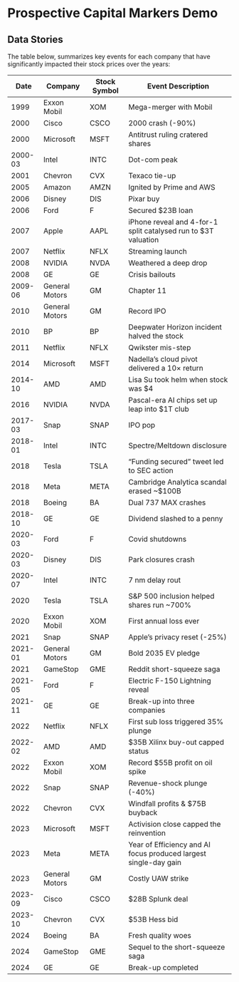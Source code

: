 # Prospective Capital Markers Demo


## Data Stories

The table below, summarizes key events for each company that have significantly impacted their stock prices over the years:

| Date      | Company         | Stock Symbol | Event Description                                                        |
|-----------|-----------------|--------------|--------------------------------------------------------------------------|
| 1999      | Exxon Mobil     | XOM          | Mega-merger with Mobil                                                   |
| 2000      | Cisco           | CSCO         | 2000 crash (-90%)                                                        |
| 2000      | Microsoft       | MSFT         | Antitrust ruling cratered shares                                         |
| 2000-03   | Intel           | INTC         | Dot-com peak                                                           |
| 2001      | Chevron         | CVX          | Texaco tie-up                                                            |
| 2005      | Amazon          | AMZN         | Ignited by Prime and AWS                                                 |
| 2006      | Disney          | DIS          | Pixar buy                                                              |
| 2006      | Ford            | F            | Secured $23B loan                                                        |
| 2007      | Apple           | AAPL         | iPhone reveal and 4-for-1 split catalysed run to $3T valuation             |
| 2007      | Netflix         | NFLX         | Streaming launch                                                         |
| 2008      | NVIDIA          | NVDA         | Weathered a deep drop                                                    |
| 2008      | GE              | GE           | Crisis bailouts                                                          |
| 2009-06   | General Motors  | GM           | Chapter 11                                                             |
| 2010      | General Motors  | GM           | Record IPO                                                               |
| 2010      | BP              | BP           | Deepwater Horizon incident halved the stock                              |
| 2011      | Netflix         | NFLX         | Qwikster mis-step                                                        |
| 2014      | Microsoft       | MSFT         | Nadella’s cloud pivot delivered a 10× return                             |
| 2014-10   | AMD             | AMD          | Lisa Su took helm when stock was $4                                      |
| 2016      | NVIDIA          | NVDA         | Pascal-era AI chips set up leap into $1T club                             |
| 2017-03   | Snap            | SNAP         | IPO pop                                                                  |
| 2018-01   | Intel           | INTC         | Spectre/Meltdown disclosure                                              |
| 2018      | Tesla           | TSLA         | “Funding secured” tweet led to SEC action                                |
| 2018      | Meta            | META         | Cambridge Analytica scandal erased ~$100B                                |
| 2018      | Boeing          | BA           | Dual 737 MAX crashes                                                     |
| 2018-10   | GE              | GE           | Dividend slashed to a penny                                              |
| 2020-03   | Ford            | F            | Covid shutdowns                                                          |
| 2020-03   | Disney          | DIS          | Park closures crash                                                      |
| 2020-07   | Intel           | INTC         | 7 nm delay rout                                                          |
| 2020      | Tesla           | TSLA         | S&P 500 inclusion helped shares run ~700%                                |
| 2020      | Exxon Mobil     | XOM          | First annual loss ever                                                   |
| 2021      | Snap            | SNAP         | Apple’s privacy reset (-25%)                                             |
| 2021-01   | General Motors  | GM           | Bold 2035 EV pledge                                                      |
| 2021      | GameStop       | GME          | Reddit short-squeeze saga                                                |
| 2021-05   | Ford            | F            | Electric F-150 Lightning reveal                                          |
| 2021-11   | GE              | GE           | Break-up into three companies                                            |
| 2022      | Netflix         | NFLX         | First sub loss triggered 35% plunge                                      |
| 2022-02   | AMD             | AMD          | $35B Xilinx buy-out capped status                                        |
| 2022      | Exxon Mobil     | XOM          | Record $55B profit on oil spike                                          |
| 2022      | Snap            | SNAP         | Revenue-shock plunge (-40%)                                              |
| 2022      | Chevron         | CVX          | Windfall profits & $75B buyback                                           |
| 2023      | Microsoft       | MSFT         | Activision close capped the reinvention                                 |
| 2023      | Meta            | META         | Year of Efficiency and AI focus produced largest single-day gain         |
| 2023      | General Motors  | GM           | Costly UAW strike                                                        |
| 2023-09   | Cisco           | CSCO         | $28B Splunk deal                                                         |
| 2023-10   | Chevron         | CVX          | $53B Hess bid                                                            |
| 2024      | Boeing          | BA           | Fresh quality woes                                                       |
| 2024      | GameStop       | GME          | Sequel to the short-squeeze saga                                         |
| 2024      | GE              | GE           | Break-up completed                                                       |